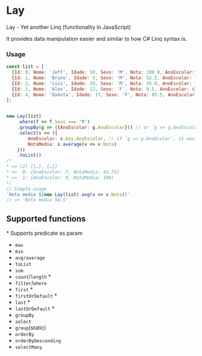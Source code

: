# Lay
Lay - Yet another Linq (functionality in JavaScript)

It provides data manipulation easier and similar to how C# Linq syntax is.

### Usage
```javascript
const list = [
  {Id: 0, Nome: 'Jeff', Idade: 10, Sexo: 'M', Nota: 100.0, AnoEscolar: 8},
  {Id: 1, Nome: 'Bruno', Idade: 5, Sexo: 'M', Nota: 52.5, AnoEscolar: 7},
  {Id: 2, Nome: 'Luis', Idade: 19, Sexo: 'M', Nota: 35.0, AnoEscolar: 7},
  {Id: 3, Nome: 'Alex', Idade: 12, Sexo: 'F', Nota: 9.5, AnoEscolar: 6},
  {Id: 4, Nome: 'Dakota', Idade: 17, Sexo: 'F', Nota: 85.5, AnoEscolar: 8},
];


new Lay(list)
    .where(f => f.Sexo === 'M')
    .groupBy(g => ({AnoEscolar: g.AnoEscolar})) // or ´g => g.AnoEscolar´
    .select(s => ({
        AnoEscolar: s.key.AnoEscolar, // if ´g => g.AnoEcolar´, it would be ´s.key´
        NotaMedia: s.average(v => v.Nota)
    }))
    .toList()
/*
* => (2) [{…}, {…}]
* =>  0: {AnoEscolar: 7, NotaMedia: 43.75}
* =>  1: {AnoEscolar: 8, NotaMedia: 100}
*/
// Simple usage
`Nota media ${new Lay(list).avg(v => v.Nota)}`
// => 'Nota media 56.5'
```

## Supported functions
\* Supports predicate as param <br/>
* `max`
* `min`
* `avg/average`
* `toList`
* `sum`
* `count`/`length` \*
* `filter`/`where`
* `first` \*
* `firstOrDefault` \*
* `last` \*
* `lastOrDefault` \*
* `groupBy`
* `select`
* `group`(static)
* `orderBy`
* `orderByDescending`
* `selectMany`
